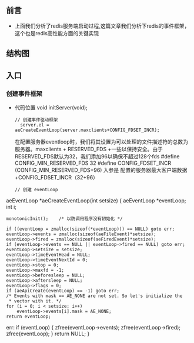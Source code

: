 ## 前言
* 上面我们分析了redis服务端启动过程,这篇文章我们分析下redis的事件框架，这个也是redis高性能方面的关键实现
  
## 结构图
## 入口
### 创建事件框架
* 代码位置  void initServer(void);
  ```
  // 创建事件驱动框架
    server.el = aeCreateEventLoop(server.maxclients+CONFIG_FDSET_INCR);
  ```

  在配置服务器eventloop时，我们将其设置为可以处理的文件描述符的总数为服务器。maxclients + RESERVED_FDS +一些以保持安全。由于RESERVED_FDS默认为32，我们添加96以确保不超过128个fds
  #define CONFIG_MIN_RESERVED_FDS 32
  #define CONFIG_FDSET_INCR (CONFIG_MIN_RESERVED_FDS+96)
  入参是 配置的服务器最大客户端数据+CONFIG_FDSET_INCR（32+96）

  ```
  // 创建 eventLoop
aeEventLoop *aeCreateEventLoop(int setsize) {
    aeEventLoop *eventLoop;
    int i;

    monotonicInit();    /* 以防调用程序没有初始化 */

    if ((eventLoop = zmalloc(sizeof(*eventLoop))) == NULL) goto err;
    eventLoop->events = zmalloc(sizeof(aeFileEvent)*setsize);
    eventLoop->fired = zmalloc(sizeof(aeFiredEvent)*setsize);
    if (eventLoop->events == NULL || eventLoop->fired == NULL) goto err;
    eventLoop->setsize = setsize;
    eventLoop->timeEventHead = NULL;
    eventLoop->timeEventNextId = 0;
    eventLoop->stop = 0;
    eventLoop->maxfd = -1;
    eventLoop->beforesleep = NULL;
    eventLoop->aftersleep = NULL;
    eventLoop->flags = 0;
    if (aeApiCreate(eventLoop) == -1) goto err;
    /* Events with mask == AE_NONE are not set. So let's initialize the
     * vector with it. */
    for (i = 0; i < setsize; i++)
        eventLoop->events[i].mask = AE_NONE;
    return eventLoop;

err:
    if (eventLoop) {
        zfree(eventLoop->events);
        zfree(eventLoop->fired);
        zfree(eventLoop);
    }
    return NULL;
}
  ```